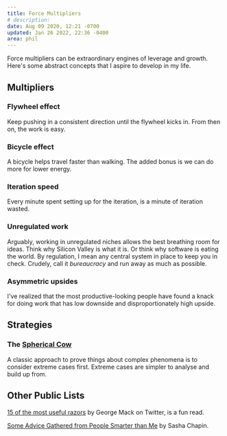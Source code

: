 ```yaml
---
title: Force Multipliers
# description:
date: Aug 09 2020, 12:21 -0700
updated: Jan 26 2022, 22:36 -0400
area: phil
---
```


Force multipliers can be extraordinary engines of leverage and growth. Here's
some abstract concepts that I aspire to develop in my life.

## Multipliers

### Flywheel effect

Keep pushing in a consistent direction until the flywheel kicks in. From then
on, the work is easy.

### Bicycle effect

A bicycle helps travel faster than walking. The added bonus is we can do more
for lower energy.

### Iteration speed

Every minute spent setting up for the iteration, is a minute of iteration
wasted.

### Unregulated work

Arguably, working in unregulated niches allows the best breathing room for ideas.
Think why Silicon Valley is what it is. Or think why software is eating the
world. By regulation, I mean any central system in place to keep you in check.
Crudely, call it _bureaucracy_ and run away as much as possible.

### Asymmetric upsides

I've realized that the most productive-looking people have found a knack for
doing work that has low downside and disproportionately high upside.

## Strategies

### The [Spherical Cow](https://en.wikipedia.org/wiki/Spherical_cow)

A classic approach to prove things about complex phenomena is to consider extreme cases first. Extreme cases are simpler to analyse and build up from.

## Other Public Lists

[15 of the most useful razors](https://twitter.com/george__mack/status/1350513143387189248) by George Mack on Twitter, is a fun read.

[Some Advice Gathered from People Smarter than Me](https://sashachapin.substack.com/p/some-advice-gathered-from-people) by Sasha Chapin.
